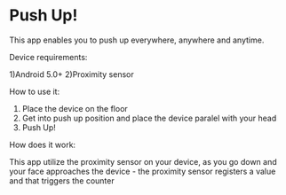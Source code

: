 # Push Up!
 
 This app enables you to push up everywhere, anywhere and anytime.
 
 Device requirements:
 
 1)Android 5.0+
 2)Proximity sensor
 
 How to use it:
 1) Place the device on the floor
 2) Get into push up position and place the device paralel with your head
 3) Push Up!
 
 How does it work:
 
 This app utilize the proximity sensor on your device, as you go down and your face approaches the device -
 the proximity sensor registers a value and that triggers the counter
 
